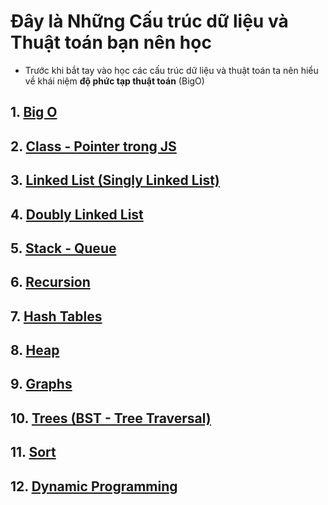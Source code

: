# Đây là Những Cấu trúc dữ liệu và Thuật toán bạn nên học

- Trước khi bắt tay vào học các cấu trúc dữ liệu và thuật toán ta nên hiểu về khái niệm **độ phức tạp thuật toán** (BigO)

## 1. [Big O](https://github.com/NQTrung08/DSA/blob/main/Big-O/Big-O.md)

## 2. [Class - Pointer trong JS](https://github.com/NQTrung08/DSA/blob/main/Class-pointer/class-pointer.md)

## 3. [Linked List (Singly Linked List)](https://github.com/NQTrung08/DSA/blob/main/LinkedList/LL.md)

## 4. [Doubly Linked List](https://github.com/NQTrung08/DSA/blob/main/Doubly-Linked-Lists/DB-LL.js)

## 5. [Stack - Queue](https://github.com/NQTrung08/DSA/blob/main/Stack-Queue/stack.md)

## 6. [Recursion](https://github.com/NQTrung08/DSA/blob/main/Recursion/recursion.md)

## 7. [Hash Tables](https://github.com/NQTrung08/DSA/blob/main/Hash-Tables/ht.md)

## 8. [Heap](https://github.com/NQTrung08/DSA/blob/main/Heap/heap.md)

## 9. [Graphs](https://github.com/NQTrung08/DSA/blob/main/Graphs/graphs.md)

## 10. [Trees (BST - Tree Traversal)](https://github.com/NQTrung08/DSA/blob/main/Trees/trees.md)

## 11. [Sort](https://github.com/NQTrung08/DSA/blob/main/Sort/sort.js)

## 12. [Dynamic Programming](https://github.com/NQTrung08/DSA/blob/main/Dynamic-Programming/DP.md)
